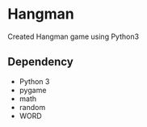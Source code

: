 # Hangman

Created Hangman game using Python3

## Dependency

- Python 3
- pygame
- math
- random
- WORD
